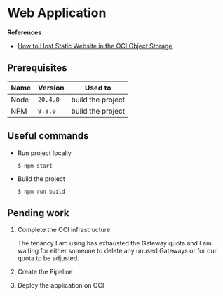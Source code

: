 # Web Application

**References**

- [How to Host Static Website in the OCI Object Storage](https://medium.com/oracledevs/how-to-serve-website-static-files-from-the-oci-object-storage-bd79ca0805c7)

## Prerequisites

| Name | Version  | Used to           |
| ---- | -------- | ----------------- |
| Node | `20.4.0` | build the project |
| NPM  | `9.8.0`  | build the project |

## Useful commands

- Run project locally

  ```shell
  $ npm start
  ```

- Build the project

  ```shell
  $ npm run build
  ```

## Pending work

1. Complete the OCI infrastructure

   The tenancy I am using has exhausted the Gateway quota and I am waiting for
   either someone to delete any unused Gateways or for our quota to be adjusted.

2. Create the Pipeline

3. Deploy the application on OCI
